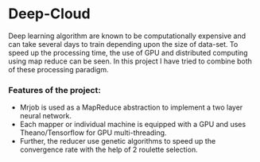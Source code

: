 # Deep-Cloud
Deep learning algorithm are known to be computationally expensive and can take several days to train depending upon the size of data-set. To speed up the processing time, the use of GPU and distributed computing using map reduce can be seen. In this project I have tried to combine both of these processing paradigm. 

### Features of the project:

- Mrjob is used as a MapReduce abstraction to implement a two layer neural network. 
- Each mapper or individual machine is equipped with a GPU and uses Theano/Tensorflow for GPU multi-threading. 
- Further, the reducer use genetic algorithms to speed up the convergence rate with the help of 2 roulette selection. 
